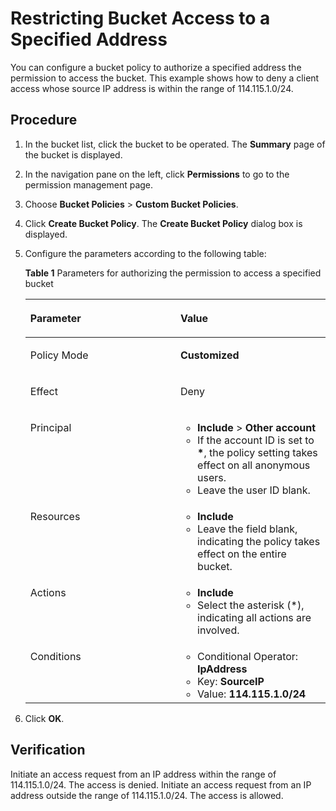 # Restricting Bucket Access to a Specified Address <a name="obs_03_0130"></a>

You can configure a bucket policy to authorize a specified address the permission to access the bucket. This example shows how to deny a client access whose source IP address is within the range of 114.115.1.0/24.

## Procedure<a name="section17557163019204"></a>

1.  In the bucket list, click the bucket to be operated. The  **Summary**  page of the bucket is displayed.
2.  In the navigation pane on the left, click  **Permissions**  to go to the permission management page.
3.  Choose  **Bucket Policies**  \>  **Custom Bucket Policies**.
4.  Click  **Create Bucket Policy**. The  **Create Bucket Policy**  dialog box is displayed.
5.  Configure the parameters according to the following table:

    **Table  1**  Parameters for authorizing the permission to access a specified bucket

    <a name="table7531653104420"></a>
    <table><thead align="left"><tr id="row2532105311447"><th class="cellrowborder" valign="top" width="50%" id="mcps1.2.3.1.1"><p id="p16532195364414"><a name="p16532195364414"></a><a name="p16532195364414"></a>Parameter</p>
    </th>
    <th class="cellrowborder" valign="top" width="50%" id="mcps1.2.3.1.2"><p id="p15532145310443"><a name="p15532145310443"></a><a name="p15532145310443"></a>Value</p>
    </th>
    </tr>
    </thead>
    <tbody><tr id="row953216536449"><td class="cellrowborder" valign="top" width="50%" headers="mcps1.2.3.1.1 "><p id="p1653265344417"><a name="p1653265344417"></a><a name="p1653265344417"></a>Policy Mode</p>
    </td>
    <td class="cellrowborder" valign="top" width="50%" headers="mcps1.2.3.1.2 "><p id="p55421614212"><a name="p55421614212"></a><a name="p55421614212"></a><strong id="b38199484516"><a name="b38199484516"></a><a name="b38199484516"></a>Customized</strong></p>
    </td>
    </tr>
    <tr id="row16532753114417"><td class="cellrowborder" valign="top" width="50%" headers="mcps1.2.3.1.1 "><p id="p353219537448"><a name="p353219537448"></a><a name="p353219537448"></a>Effect</p>
    </td>
    <td class="cellrowborder" valign="top" width="50%" headers="mcps1.2.3.1.2 "><p id="p26391018182813"><a name="p26391018182813"></a><a name="p26391018182813"></a>Deny</p>
    </td>
    </tr>
    <tr id="row115321753164415"><td class="cellrowborder" valign="top" width="50%" headers="mcps1.2.3.1.1 "><p id="p1553215538449"><a name="p1553215538449"></a><a name="p1553215538449"></a>Principal</p>
    </td>
    <td class="cellrowborder" valign="top" width="50%" headers="mcps1.2.3.1.2 "><a name="ul034219193595"></a><a name="ul034219193595"></a><ul id="ul034219193595"><li><strong id="b89101659165017"><a name="b89101659165017"></a><a name="b89101659165017"></a>Include</strong> &gt; <strong id="b10821572511"><a name="b10821572511"></a><a name="b10821572511"></a>Other account</strong></li><li>If the account ID is set to <strong id="b371945013539"><a name="b371945013539"></a><a name="b371945013539"></a>*</strong>, the policy setting takes effect on all anonymous users.</li><li>Leave the user ID blank.</li></ul>
    </td>
    </tr>
    <tr id="row653285374414"><td class="cellrowborder" valign="top" width="50%" headers="mcps1.2.3.1.1 "><p id="p753212538444"><a name="p753212538444"></a><a name="p753212538444"></a>Resources</p>
    </td>
    <td class="cellrowborder" valign="top" width="50%" headers="mcps1.2.3.1.2 "><a name="ul12411915123314"></a><a name="ul12411915123314"></a><ul id="ul12411915123314"><li><strong id="b8351230522"><a name="b8351230522"></a><a name="b8351230522"></a>Include</strong></li><li>Leave the field blank, indicating the policy takes effect on the entire bucket.</li></ul>
    </td>
    </tr>
    <tr id="row18790945165418"><td class="cellrowborder" valign="top" width="50%" headers="mcps1.2.3.1.1 "><p id="p12791194519544"><a name="p12791194519544"></a><a name="p12791194519544"></a>Actions</p>
    </td>
    <td class="cellrowborder" valign="top" width="50%" headers="mcps1.2.3.1.2 "><a name="ul1691025316358"></a><a name="ul1691025316358"></a><ul id="ul1691025316358"><li><strong id="b594281345212"><a name="b594281345212"></a><a name="b594281345212"></a>Include</strong></li><li>Select the asterisk (*), indicating all actions are involved.</li></ul>
    </td>
    </tr>
    <tr id="row3328954204119"><td class="cellrowborder" valign="top" width="50%" headers="mcps1.2.3.1.1 "><p id="p2329115416419"><a name="p2329115416419"></a><a name="p2329115416419"></a>Conditions</p>
    </td>
    <td class="cellrowborder" valign="top" width="50%" headers="mcps1.2.3.1.2 "><a name="ul4774185114612"></a><a name="ul4774185114612"></a><ul id="ul4774185114612"><li>Conditional Operator: <strong id="b10912524131710"><a name="b10912524131710"></a><a name="b10912524131710"></a>IpAddress</strong></li><li>Key: <strong id="b194301328111717"><a name="b194301328111717"></a><a name="b194301328111717"></a>SourceIP</strong></li><li>Value: <strong id="b158527333177"><a name="b158527333177"></a><a name="b158527333177"></a>114.115.1.0/24</strong></li></ul>
    </td>
    </tr>
    </tbody>
    </table>

6.  Click  **OK**.

## Verification<a name="section159232335471"></a>

Initiate an access request from an IP address within the range of 114.115.1.0/24. The access is denied. Initiate an access request from an IP address outside the range of 114.115.1.0/24. The access is allowed.

